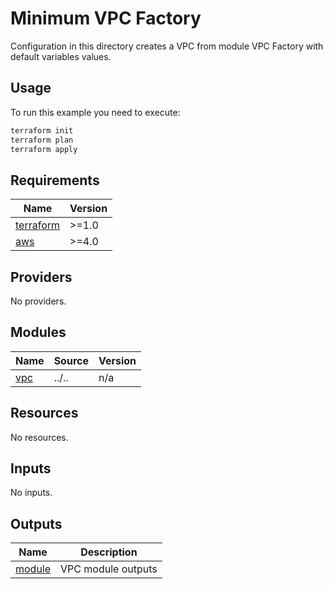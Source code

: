 # Minimum VPC Factory

Configuration in this directory creates a VPC from module VPC Factory with default variables values.

## Usage

To run this example you need to execute:

```bash
terraform init
terraform plan
terraform apply
```
<!-- BEGINNING OF PRE-COMMIT-TERRAFORM DOCS HOOK -->
## Requirements

| Name | Version |
|------|---------|
| <a name="requirement_terraform"></a> [terraform](#requirement\_terraform) | >=1.0 |
| <a name="requirement_aws"></a> [aws](#requirement\_aws) | >=4.0 |

## Providers

No providers.

## Modules

| Name | Source | Version |
|------|--------|---------|
| <a name="module_vpc"></a> [vpc](#module\_vpc) | ../.. | n/a |

## Resources

No resources.

## Inputs

No inputs.

## Outputs

| Name | Description |
|------|-------------|
| <a name="output_module"></a> [module](#output\_module) | VPC module outputs |
<!-- END OF PRE-COMMIT-TERRAFORM DOCS HOOK -->
